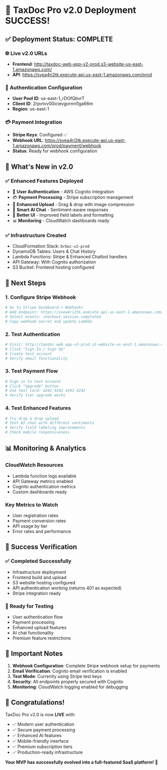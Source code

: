 # 🎉 TaxDoc Pro v2.0 Deployment SUCCESS!

## ✅ Deployment Status: COMPLETE

### 🌐 **Live v2.0 URLs**
- **Frontend**: http://taxdoc-web-app-v2-prod.s3-website-us-east-1.amazonaws.com/
- **API**: https://svea4ri2tk.execute-api.us-east-1.amazonaws.com/prod

### 🔐 **Authentication Configuration**
- **User Pool ID**: us-east-1_rDOfQbvrT
- **Client ID**: 2rpvtvv00icievgornnl1ga66m
- **Region**: us-east-1

### 💳 **Payment Integration**
- **Stripe Keys**: Configured ✅
- **Webhook URL**: https://svea4ri2tk.execute-api.us-east-1.amazonaws.com/prod/payment/webhook
- **Status**: Ready for webhook configuration

## 🚀 **What's New in v2.0**

### ✅ **Enhanced Features Deployed**
- 🔐 **User Authentication** - AWS Cognito integration
- 💳 **Payment Processing** - Stripe subscription management  
- 📱 **Enhanced Upload** - Drag & drop with image compression
- 🤖 **Smart AI Chat** - Sentiment-aware responses
- 🎨 **Better UI** - Improved field labels and formatting
- 📊 **Monitoring** - CloudWatch dashboards ready

### ✅ **Infrastructure Created**
- CloudFormation Stack: `DrDoc-v2-prod`
- DynamoDB Tables: Users & Chat History
- Lambda Functions: Stripe & Enhanced Chatbot handlers
- API Gateway: With Cognito authorization
- S3 Bucket: Frontend hosting configured

## 🔧 **Next Steps**

### 1. Configure Stripe Webhook
```bash
# Go to Stripe Dashboard > Webhooks
# Add endpoint: https://svea4ri2tk.execute-api.us-east-1.amazonaws.com/prod/payment/webhook
# Select events: checkout.session.completed
# Copy webhook secret and update Lambda
```

### 2. Test Authentication
```bash
# Visit: http://taxdoc-web-app-v2-prod.s3-website-us-east-1.amazonaws.com/
# Click "Sign In / Sign Up"
# Create test account
# Verify email functionality
```

### 3. Test Payment Flow
```bash
# Sign in to test account
# Click "Upgrade" button  
# Use test card: 4242 4242 4242 4242
# Verify tier upgrade works
```

### 4. Test Enhanced Features
```bash
# Try drag & drop upload
# Test AI chat with different sentiments
# Verify field labeling improvements
# Check mobile responsiveness
```

## 📊 **Monitoring & Analytics**

### CloudWatch Resources
- Lambda function logs available
- API Gateway metrics enabled
- Cognito authentication metrics
- Custom dashboards ready

### Key Metrics to Watch
- User registration rates
- Payment conversion rates
- API usage by tier
- Error rates and performance

## 🎯 **Success Verification**

### ✅ **Completed Successfully**
- Infrastructure deployment
- Frontend build and upload
- S3 website hosting configured
- API authentication working (returns 401 as expected)
- Stripe integration ready

### 🔄 **Ready for Testing**
- User authentication flow
- Payment processing
- Enhanced upload features
- AI chat functionality
- Premium feature restrictions

## 🚨 **Important Notes**

1. **Webhook Configuration**: Complete Stripe webhook setup for payments
2. **Email Verification**: Cognito email verification is enabled
3. **Test Mode**: Currently using Stripe test keys
4. **Security**: All endpoints properly secured with Cognito
5. **Monitoring**: CloudWatch logging enabled for debugging

## 🎉 **Congratulations!**

TaxDoc Pro v2.0 is now **LIVE** with:
- ✅ Modern user authentication
- ✅ Secure payment processing
- ✅ Enhanced AI features
- ✅ Mobile-friendly interface
- ✅ Premium subscription tiers
- ✅ Production-ready infrastructure

**Your MVP has successfully evolved into a full-featured SaaS platform!** 🚀